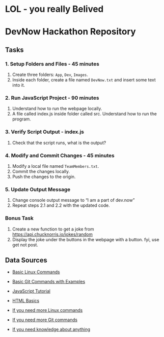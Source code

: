 # LOL - you really Belived
# DevNow Hackathon Repository

## Tasks

### 1. Setup Folders and Files - 45 minutes
1. Create three folders: `App`, `Dev`, `Images`.
2. Inside each folder, create a file named `DevNow.txt` and insert some text into it.

### 2. Run JavaScript Project - 90 minutes
1. Understand how to run the webpage locally.
2. A file called index.js inside folder called src. Understand how to run the program.

### 3. Verify Script Output - index.js
1. Check that the script runs, what is the output?

### 4. Modify and Commit Changes - 45 minutes
1. Modify a local file named `TeamMembers.txt`.
2. Commit the changes locally.
3. Push the changes to the origin.

### 5. Update Output Message
1. Change console output message to “I am a part of dev.now”
2. Repeat steps 2.1 and 2.2 with the updated code.


### Bonus Task
1. Create a new function to get a joke from https://api.chucknorris.io/jokes/random
2. Display the joke under the buttons in the webpage with a button.
                                                              fyi, use get not post.

## Data Sources

- [Basic Linux Commands](https://www.geeksforgeeks.org/basic-linux-commands/)
- [Basic Git Commands with Examples](https://www.geeksforgeeks.org/basic-git-commands-with-examples/)
- [JavaScript Tutorial](https://www.w3schools.com/js/)
- [HTML Basics](https://www.w3schools.com/html/html_basic.asp)


- [If you need more Linux commands](https://letmegooglethat.com/?q=Basic+Linux+Commands)
- [If you need more Git commands](https://letmegooglethat.com/?q=Basic+Git+Commands)
- [If you need knowledge about anything](https://www.google.com/)
